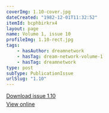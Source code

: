 ```yaml
---
coverImg: 1.10-cover.jpg
dateCreated: "1982-12-01T11:32:52"
itemId: bcphbirkrx4
layout: page
name: Volume 1, issue 10
profileImg: 1.10-rect.jpg
tags:
    - hasAuthor: dreamnetwork
    - hasTag: dream-network-volume-1
    - hasTag: dreamnetwork
type: post
subType: PublicationIssue
urlSlug: "1.10"
---
```


<p style="margin-block-end: 5px; margin-block-start: 5px;"><a href="../files/pdfs/Volume_1/1.10_Fusion_Volume_1_No._10_of_The_Dream_Network_Bulletin.pdf" download="">Download issue 1.10</a></p><p style="margin-block-end: 5px; margin-block-start: 5px;"><a href="../files/pdfs/Volume_1/1.10_Fusion_Volume_1_No._10_of_The_Dream_Network_Bulletin.pdf">View online</a></p>
